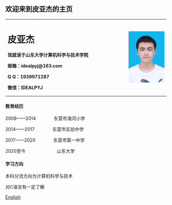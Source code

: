 ## 欢迎来到皮亚杰的主页
<table border="0">
  <tr>
    <td width="75%">
      <h1>皮亚杰</h1>
      <p><b>现就读于山东大学计算机科学与技术学院</b></p>
      <p><b>邮箱：idealpyj@163.com</b></p>
      <p><b>Q Q：1939971287</b></p>
      <p><b>微信：IDEALPYJ</b></p>
    </td>
    <td width="25%">
      <img src="/ID photo.jpg" width="100%">
    </td>
  </tr>
</table>

#### 教育经历
2008——2014　　　　东营市海河小学  

2014——2017　　　　东营市实验中学  

2017——2020　　　　东营市第一中学  

2020至今　　　　　　　山东大学  
#### 学习方向
本科分流方向为计算机科学与技术  

对C语言有一定了解  

[English](index-en.md)
